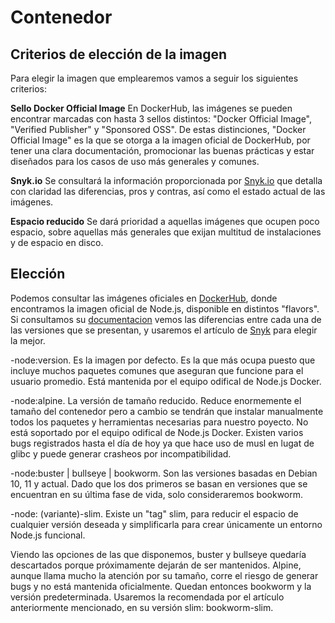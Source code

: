
# Contenedor

## Criterios de elección de la imagen

Para elegir la imagen que emplearemos vamos a seguir los siguientes criterios:

**Sello Docker Official Image**
En DockerHub, las imágenes se pueden encontrar marcadas con hasta 3 sellos distintos: "Docker Official Image", "Verified Publisher" y "Sponsored OSS". De estas distinciones, "Docker Official Image" es la que se otorga a la imagen oficial de DockerHub, por tener una clara documentación, promocionar las buenas prácticas y estar diseñados para los casos de uso más generales y comunes.

**Snyk.io**
Se consultará la información proporcionada por [Snyk.io](https://snyk.io/) que detalla con claridad las diferencias, pros y contras, así como el estado actual de las imágenes.

**Espacio reducido**
Se dará prioridad a aquellas imágenes que ocupen poco espacio, sobre aquellas más generales que exijan multitud de instalaciones y de espacio en disco.


## Elección

Podemos consultar las imágenes oficiales en [DockerHub](https://hub.docker.com/search?q=&image_filter=official), donde encontramos la imagen oficial de Node.js, disponible en distintos "flavors". Si consultamos su [documentacion](https://github.com/nodejs/docker-node/blob/main/README.md#how-to-use-this-image) vemos las diferencias entre cada una de las versiones que se presentan, y usaremos el artículo de [Snyk](https://snyk.io/blog/choosing-the-best-node-js-docker-image/) para elegir la mejor.

-node:version. Es la imagen por defecto. Es la que más ocupa puesto que incluye muchos paquetes comunes que aseguran que funcione para el usuario promedio. Está mantenida por el equipo odifical de Node.js Docker.

-node:alpine. La versión de tamaño reducido. Reduce enormemente el tamaño del contenedor pero a cambio se tendrán que instalar manualmente todos los paquetes y herramientas necesarias para nuestro poyecto. No está soportado por el equipo odifical de Node.js Docker. Existen varios bugs registrados hasta el día de hoy ya que hace uso de musl en lugat de glibc y puede generar crasheos por incompatibilidad.

-node:buster | bullseye | bookworm. Son las versiones basadas en Debian 10, 11 y actual. Dado que los dos primeros se basan en versiones que se encuentran en su última fase de vida, solo consideraremos bookworm.

-node: (variante)-slim. Existe un "tag" slim, para reducir el espacio de cualquier versión deseada y simplificarla para crear únicamente un entorno Node.js funcional.

Viendo las opciones de las que disponemos, buster y bullseye quedaría descartados porque próximamente dejarán de ser mantenidos. Alpine, aunque llama mucho la atención por su tamaño, corre el riesgo de generar bugs y no está mantenida oficialmente. 
Quedan entonces bookworm y la versión predeterminada. Usaremos la recomendada por el artículo anteriormente mencionado, en su versión slim: bookworm-slim. 
